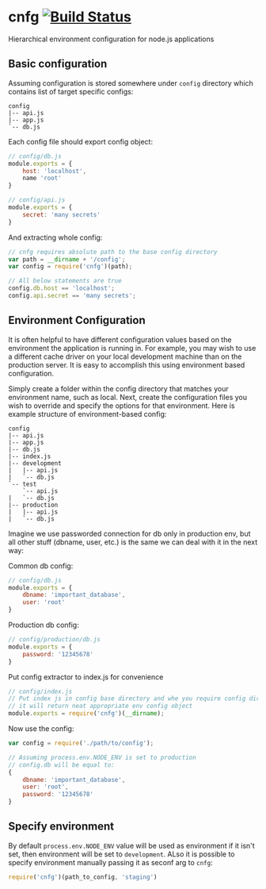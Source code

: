 cnfg [![Build Status](https://travis-ci.org/boo1ean/cnfg.png?branch=master)](https://travis-ci.org/boo1ean/cnfg)
====

Hierarchical environment configuration for node.js applications

## Basic configuration

Assuming configuration is stored somewhere under `config` directory which contains list of target specific configs:

```
config
|-- api.js
|-- app.js
`-- db.js
```

Each config file should export config object:

```javascript
// config/db.js
module.exports = {
	host: 'localhost',
	name 'root'
}
```

```javascript
// config/api.js
module.exports = {
	secret: 'many secrets'
}
```

And extracting whole config:

```javascript
// cnfg requires absolute path to the base config directory
var path = __dirname + '/config';
var config = require('cnfg')(path);

// All below statements are true
config.db.host == 'localhost';
config.api.secret == 'many secrets';
```

## Environment Configuration

It is often helpful to have different configuration values based on the environment the application is running in. For example, you may wish to use a different cache driver on your local development machine than on the production server. It is easy to accomplish this using environment based configuration.

Simply create a folder within the config directory that matches your environment name, such as local. Next, create the configuration files you wish to override and specify the options for that environment. Here is example structure of environment-based config:

```
config
|-- api.js
|-- app.js
|-- db.js
|-- index.js
|-- development
|   |-- api.js
|   `-- db.js
`-- test
    `-- api.js
|   `-- db.js
|-- production
|   |-- api.js
|   `-- db.js
```

Imagine we use passworded connection for db only in production env, but all other stuff (dbname, user, etc.) is the same we can deal with it in the next way:

Common db config:
```javascript
// config/db.js
module.exports = {
	dbname: 'important_database',
	user: 'root'
}
```

Production db config:
```javascript
// config/production/db.js
module.exports = {
	password: '12345678'
}
```

Put config extractor to index.js for convenience
```javascript
// config/index.js
// Put index js in config base directory and whe you require config dir
// it will return neat appropriate env config object
module.exports = require('cnfg')(__dirname);
```

Now use the config:
```javascript
var config = require('./path/to/config');

// Assuming process.env.NODE_ENV is set to production
// config.db will be equal to:
{
	dbname: 'important_database',
	user: 'root',
	password: '12345678'
}
```

## Specify environment

By default `process.env.NODE_ENV` value will be used as environment if it isn't set, then environment will be set to `development`.
ALso it is possible to specify environment manually passing it as seconf arg to `cnfg`:

```javascript
require('cnfg')(path_to_config, 'staging')
```
